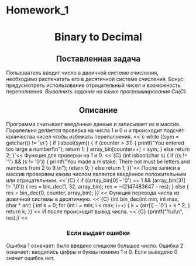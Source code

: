 # Homework_1
<h1 align="center">Binary to Decimal</h1>
<h2 align="center">Поставленная задача</h2>
Пользователь вводит число в двоичной системе счисления, необходимо распечатать его в десятичной системе счисления.
Бонус: предусмотреть использование отрицательный чисел и возможность переполнения.
<i>Выволнить задание на языке программирования Си(С).</i>
<h2 align="center">Описание</h2>
Программа считывает введённые данные и записывает их в массив. Паралельно делается проверка на числа 1 и 0 и и происходит подсчёт количества чисел чтобы избежать переполнения.
<<`c
    while ((sym = getchar()) != '\n') {
        if (isbool(sym)) {
            if (counter > 31) {
                printf("You entered too large a number!\n");
                return 1;
            }
            array_bin[counter++] = sym;
        } else return 2;
    }`<<
Функция для проверки на 1 и 0.
<<`{C} {int isbool(char s) {
    if ((s != '1') && (s != '0')) {
        printf("You made a mistake. There not must be letters and numbers from 2 to 9.\n");
        return 0;
    } else return 1;
}}`<<
После записи в массив проверяем каким числом является введённое положительным или отрицательным.
<<`{C} {    if ((array_bin[0] - '0') == 1 && (array_bin[31] != '\0')) {
        res = bin_dec(1, 32, array_bin);
        res = ~(2147483647 - res);
    } else {
        res = bin_dec(0, counter, array_bin);
    }}`<<
Функция перевода числа из довичной системы в десятичную.
<<`{C} {int bin_dec(int min, int max, char * arr) {
    int k = 0;
    for (int i = min; i < max; i++) {
        k = (arr[i] - '0') + k * 2;
    }
    return k;
}}`<<
И после происходит вывод числа.
<<`{C} {printf("%d\n", res);}`<<
<h3 align="center">Если выдаёт ошибки</h3>
Ошибка 1 означает: было введено слишком большое число.
Ошибка 2 означает: вводились цифры и буквы помимо 1 и 0.
Если выведено 0 значит ошибок нет.
